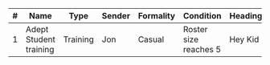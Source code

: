 **#** | **Name** | **Type** | **Sender** | **Formality** | **Condition** | **Heading** | **Contents**
-- | -- | -- | -- | -- | -- | -- | -- |
1 | Adept Student training | Training | Jon | Casual | Roster size reaches 5 | Hey Kid | []
